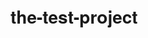 # the-test-project
<!DOCTYPE html>
<html lang="en">
<head>
    <meta charset="UTF-8">
    <title>CSS Buttons</title>
    <style>
        body{
            font-family: "Ubuntu", Tahoma, "Helvetica Neue", Helvetica, Arial, sans-serif;
        }
        .button{
            background-color: green;
            color: white;
            border: none;
            text-decoration: none;
            cursor: pointer;
            padding: 10px 16px;
            display:inline;
            border-radius: 5px;
            height: 40px;
            font-size: 15px;
        }
        .button:hover{
            background-color: darkgreen;
            cursor: pointer;
        }

        .button-outline{
            border: 2px solid green;
            background-color: white;
            text-decoration: none;
            color: black;
            border-radius: 5px;
            padding: 10px 16px;
            height: 40px;
            font-size: 15px;
        }

        .button-outline:hover{
            background-color: green;
            color: white;
        }

        .btn{
            color: white;
            border: none;
            text-decoration: none;
            cursor: pointer;
            padding: 10px 16px;
            display:inline;
            border-radius: 5px;
            height: 40px;
            font-siz.e: 15px;
        }

        .primary{
            background-color: blue;
        }

        .primary:hover{
            background-color: darkblue;
        }

        .secondary{
            background-color: gray;
        }

        .secondary:hover{
            background-color: darkgray;
        }

        .warning{
            background-color: darkorange;
        }

        .warning:hover{
            background-color: orange;
        }

        .danger{
            background-color: red;
        }

        .danger:hover{
            background-color: darkred;
        }
    </style>
</head>
<body>

<button>Default Button</button>
<a href="#" class="button">Link</a>
<button class="button">Button</button>
<input class="button" type="button" value="Input">


<hr>
<button>Default Button</button>
<a href="#" class="button-outline">Link</a>
<button class="button-outline">Button</button>
<input class="button-outline" type="button" value="Input">

<hr>

<button>Default Button</button>
<button class="btn primary">Primary</button>
<button class="btn secondary">Secondary</button>
<button class="btn button">Success</button>
<button class="btn warning">Warning</button>
<button class="btn danger">Danger</button>



</body>
</html>
